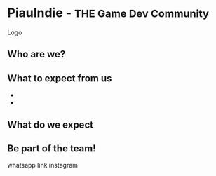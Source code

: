 # PiauIndie - <small>THE Game Dev Community</small>

Logo

## Who are we?


## What to expect from us

* 
* 

## What do we expect

## Be part of the team!

whatsapp link
instagram
